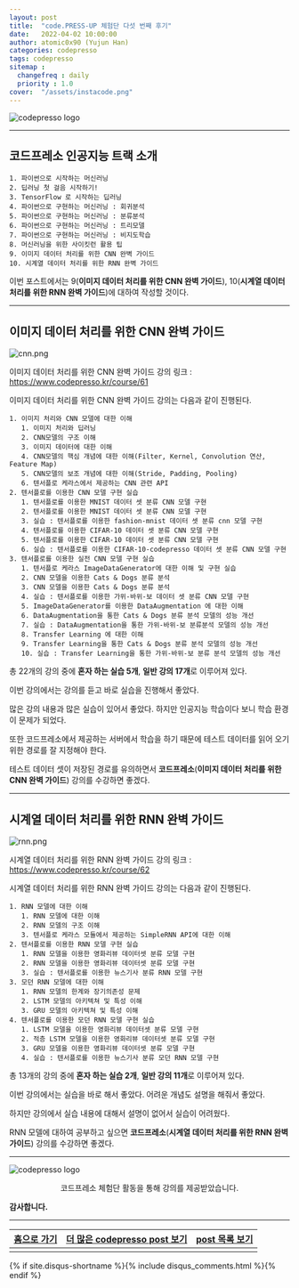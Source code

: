 ```yaml
---
layout: post
title:  "code.PRESS-UP 체험단 다섯 번째 후기"
date:   2022-04-02 10:00:00
author: atomic0x90 (Yujun Han)
categories: codepresso
tags: codepresso
sitemap :
  changefreq : daily
  priority : 1.0
cover:  "/assets/instacode.png"
---
```


![codepresso logo][codepresso logo]


---

## 코드프레소 인공지능 트랙 소개 

```
1. 파이썬으로 시작하는 머신러닝
2. 딥러닝 첫 걸음 시작하기!
3. TensorFlow 로 시작하는 딥러닝
4. 파이썬으로 구현하는 머신러닝 : 회귀분석
5. 파이썬으로 구현하는 머신러닝 : 분류분석
6. 파이썬으로 구현하는 머신러닝 : 트리모델
7. 파이썬으로 구현하는 머신러닝 : 비지도학습
8. 머신러닝을 위한 사이킷런 활용 팁
9. 이미지 데이터 처리를 위한 CNN 완벽 가이드
10. 시계열 데이터 처리를 위한 RNN 완벽 가이드
```

이번 포스트에서는 9(**이미지 데이터 처리를 위한 CNN 완벽 가이드**), 10(**시계열 데이터 처리를 위한 RNN 완벽 가이드**)에 대하여 작성할 것이다.

---

## 이미지 데이터 처리를 위한 CNN 완벽 가이드

![cnn.png][cnn.png]

이미지 데이터 처리를 위한 CNN 완벽 가이드 강의 링크 : <https://www.codepresso.kr/course/61>

이미지 데이터 처리를 위한 CNN 완벽 가이드 강의는 다음과 같이 진행된다.
```
1. 이미지 처리와 CNN 모델에 대한 이해
   1. 이미지 처리와 딥러닝
   2. CNN모델의 구조 이해
   3. 이미지 데이터에 대한 이해
   4. CNN모델의 핵심 개념에 대한 이해(Filter, Kernel, Convolution 연산, Feature Map)
   5. CNN모델의 보조 개념에 대한 이해(Stride, Padding, Pooling)
   6. 텐서플로 케라스에서 제공하는 CNN 관련 API
2. 텐서플로를 이용한 CNN 모델 구현 실습
   1. 텐서플로를 이용한 MNIST 데이터 셋 분류 CNN 모델 구현
   2. 텐서플로를 이용한 MNIST 데이터 셋 분류 CNN 모델 구현
   3. 실습 : 텐서플로를 이용한 fashion-mnist 데이터 셋 분류 cnn 모델 구현
   4. 텐서플로를 이용한 CIFAR-10 데이터 셋 분류 CNN 모델 구현
   5. 텐서플로를 이용한 CIFAR-10 데이터 셋 분류 CNN 모델 구현
   6. 실습 : 텐서플로를 이용한 CIFAR-10-codepresso 데이터 셋 분류 CNN 모델 구현
3. 텐서플로를 이용한 실전 CNN 모델 구현 실습
   1. 텐서플로 케라스 ImageDataGenerator에 대한 이해 및 구현 실습
   2. CNN 모델을 이용한 Cats & Dogs 분류 분석
   3. CNN 모델을 이용한 Cats & Dogs 분류 분석
   4. 실습 : 텐서플로를 이용한 가위-바위-보 데이터 셋 분류 CNN 모델 구현
   5. ImageDataGenerator를 이용한 DataAugmentation 에 대한 이해
   6. DataAugmentation을 통한 Cats & Dogs 분류 분석 모델의 성능 개선
   7. 실습 : DataAugmentation을 통한 가위-바위-보 분류분석 모델의 성능 개선
   8. Transfer Learning 에 대한 이해
   9. Transfer Learning을 통한 Cats & Dogs 분류 분석 모델의 성능 개선
   10. 실습 : Transfer Learning을 통한 가위-바위-보 분류 분석 모델의 성능 개선
```

총 22개의 강의 중에 **혼자 하는 실습 5개**, **일반 강의 17개**로 이루어져 있다.

이번 강의에서는 강의를 듣고 바로 실습을 진행해서 좋았다.

많은 강의 내용과 많은 실습이 있어서 좋았다. 하지만 인공지능 학습이다 보니 학습 환경이 문제가 되었다.

또한 코드프레소에서 제공하는 서버에서 학습을 하기 때문에 테스트 데이터를 읽어 오기 위한 경로를 잘 지정해야 한다.

테스트 데이터 셋이 저장된 경로를 유의하면서 **코드프레소**(**이미지 데이터 처리를 위한 CNN 완벽 가이드**) 강의를 수강하면 좋겠다.

---

## 시계열 데이터 처리를 위한 RNN 완벽 가이드

![rnn.png][rnn.png]

시계열 데이터 처리를 위한 RNN 완벽 가이드 강의 링크 : <https://www.codepresso.kr/course/62>

시계열 데이터 처리를 위한 RNN 완벽 가이드 강의는 다음과 같이 진행된다.
```
1. RNN 모델에 대한 이해
   1. RNN 모델에 대한 이해
   2. RNN 모델의 구조 이해
   3. 텐서플로 케라스 모듈에서 제공하는 SimpleRNN API에 대한 이해
2. 텐서플로를 이용한 RNN 모델 구현 실습
   1. RNN 모델을 이용한 영화리뷰 데이터셋 분류 모델 구현
   2. RNN 모델을 이용한 영화리뷰 데이터셋 분류 모델 구현
   3. 실습 : 텐서플로를 이용한 뉴스기사 분류 RNN 모델 구현
3. 모던 RNN 모델에 대한 이해
   1. RNN 모델의 한계와 장기의존성 문제
   2. LSTM 모델의 아키텍쳐 및 특성 이해
   3. GRU 모델의 아키텍쳐 및 특성 이해
4. 텐서플로를 이용한 모던 RNN 모델 구현 실습
   1. LSTM 모델을 이용한 영화리뷰 데이터셋 분류 모델 구현
   2. 적층 LSTM 모델을 이용한 영화리뷰 데이터셋 분류 모델 구현
   3. GRU 모델을 이용한 영화리뷰 데이터셋 분류 모델 구현
   4. 실습 : 텐서플로를 이용한 뉴스기사 분류 모던 RNN 모델 구현
```

총 13개의 강의 중에 **혼자 하는 실습 2개**, **일반 강의 11개**로 이루어져 있다.

이번 강의에서는 실습을 바로 해서 좋았다. 어려운 개념도 설명을 해줘서 좋았다.

하지만 강의에서 실습 내용에 대해서 설명이 없어서 실습이 어려웠다.

RNN 모델에 대하여 공부하고 싶으면 **코드프레소**(**시계열 데이터 처리를 위한 RNN 완벽 가이드**) 강의를 수강하면 좋겠다.

---

![codepresso logo][codepresso logo]

<center>코드프레소 체험단 활동을 통해 강의를 제공받았습니다.</center>



**감사합니다.**


---


[홈으로 가기][01]        |[더 많은 codepresso post 보기][03]             |[post 목록 보기][02]
:------:                |:------:                               |:------:
                        |                                       |


[01]: https://atomic0x90.github.io/ "home"
[02]: https://atomic0x90.github.io/posts/ "posts"
[03]: https://atomic0x90.github.io/posts/#codepresso "codepresso post"

[codepresso logo]: {{site.baseurl}}/assets/codepresso/codepressoLogo.png
[cnn.png]: {{site.baseurl}}/assets/codepresso/cnn.png
[rnn.png]: {{site.baseurl}}/assets/codepresso/rnn.png


{% if site.disqus-shortname %}{% include disqus_comments.html %}{% endif %}
